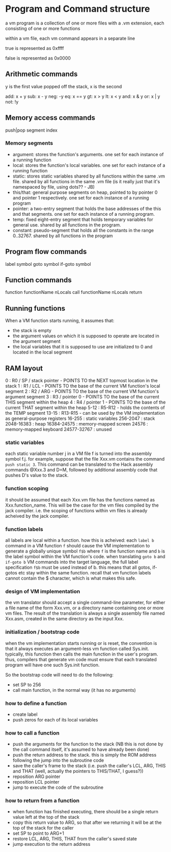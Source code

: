 # Program and Command structure

a vm program is a collection of one or more files with a .vm extension, each consisting of one or more functions

within a vm file, each vm command appears in a separate line

true is represented as 0xffff

false is represented as 0x0000

## Arithmetic commands

y is the first value popped off the stack, x is the second

add: x + y
sub: x - y
neg: -y
eq: x == y
gt: x > y
lt: x < y
and: x & y
or: x | y
not: !y

## Memory access commands

push|pop segment index

### Memory segments

- argument: stores the function's arguments. one set for each instance of a running function
- local: stores the function's local variables. one set for each instance of a running function
- static: stores static variables shared by all functions within the same .vm file. shared by all functions in the same .vm file (is it really just that it's namespaced by file, using dots?? - JB)
- this/that: general purpose segments on heap, pointed to by pointer 0 and pointer 1 respectively. one set for each instance of a running program
- pointer: a two-entry segment that holds the base addresses of the this and that segments. one set for each instance of a running program.
- temp: fixed eight-entry segment that holds temporary variables for general use. shared by all functions in the program.
- constant: pseudo-segment that holds all the constants in the range 0..32767. shared by all functions in the program

## Program flow commands

label symbol
goto symbol
if-goto symbol

## Function commands

function functionName nLocals
call functionName nLocals
return

## Running functions

When a VM function starts running, it assumes that:

- the stack is empty
- the argument values on which it is supposed to operate are located in the argument segment
- the local variables that it is supposed to use are initialized to 0 and located in the local segment

## RAM layout

0 : R0 / SP / stack pointer - POINTS TO the NEXT topmost location in the stack
1 : R1 / LCL - POINTS TO the base of the current VM function's local segment
2 : R2 / ARG - POINTS TO the base of the current VM function's argument segment
3 : R3 / pointer 0 - POINTS TO the base of the current THIS segment within the heap
4 : R4 / pointer 1 - POINTS TO the base of the current THAT segment within the heap
5-12 : R5-R12 - holds the contents of the TEMP segment
13-15 : R13-R15 - can be used by the VM implementation as general-purpose registers
16-255 : static variables
256-2047 : stack
2048-16383 : heap
16384-24575 : memory-mapped screen
24576 : memory-mapped keyboard
24577-32767 : unused

### static variables

each static variable number j in a VM file f is turned into the assembly symbol f.j. for example, suppose that the file Xxx.vm contains the command `push static 3`. This command can be translated to the Hack assembly commands @Xxx.3 and D=M, followed by additional assembly code that pushes D's value to the stack.

### function scoping

it should be assumed that each Xxx.vm file has the functions named as Xxx.function_name. This will be the case for the vm files compiled by the jack compiler. i.e. the scoping of functions within vm files is already acheived by the jack compiler.

### function labels

all labels are local within a function. how this is acheived: each `label b` command in a VM function `f` should cause the VM implementation to generate a globally unique symbol `f$b` where `f` is the function name and `b` is the label symbol within the VM function's code. when translating `goto b` and `if-goto b` VM commands into the target language, the full label specification `f$b` must be used instead of b. this means that all gotos, if-gotos etc stay within the same function. recall that vm function labels cannot contain the $ character, which is what makes this safe.

### design of VM implementation

the vm translator should accept a single command-line parameter, for either a file name of the form Xxx.vm, or a directory name containing one or more vm files. The result of the translation is always a single assembly file named Xxx.asm, created in the same directory as the input Xxx.

### initialization / bootstrap code

when the vm implementation starts running or is reset, the convention is that it always executes an argument-less vm function called Sys.init. typically, this function then calls the main function in the user's program. thus, compilers that generate vm code must ensure that each translated program will have one such Sys.init function.

So the bootstrap code will need to do the following:

- set SP to 256
- call main function, in the normal way (it has no arguments)

### how to define a function

- create label
- push zeros for each of its local variables

### how to call a function

- push the arguments for the function to the stack (NB this is not done by the call command itself, it's assumed to have already been done)
- push the return address to the stack. this is simply the ROM address following the jump into the subroutine code
- save the caller's frame to the stack (i.e. push the caller's LCL, ARG, THIS and THAT (well, actually the pointers to THIS/THAT, I guess?))
- reposition ARG pointer
- reposition LCL pointer
- jump to execute the code of the subroutine

### how to return from a function

- when function has finished executing, there should be a single return value left at the top of the stack
- copy this return value to ARG, so that after we returning it will be at the top of the stack for the caller
- set SP to point to ARG+1
- restore LCL, ARG, THIS, THAT from the caller's saved state
- jump execution to the return address

